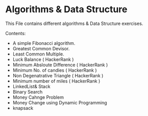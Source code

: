 # Algorithms & Data Structure 

This File contains different algorithms & Data Structure exercises.

Contents:
- A simple Fibonacci algorithm.
- Greatest Common Devisor.
- Least Common Multiple.
- Luck Balance ( HackerRank )
- Minimum Absloute Difference ( HackerRank )
- Minimum No. of candies ( HackerRank )
- Non Degenatrative Triangle ( HackerRank )
- Minimum number of miles ( HackerRank )
- LinkedList& Stack
- Binary Search
- Money Cahnge Problem
- Money Change using Dynamic Programming
- knapsack 

